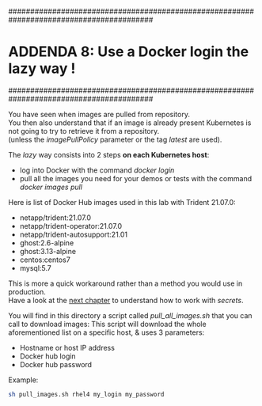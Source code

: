 #########################################################################################
# ADDENDA 8: Use a Docker login the lazy way !
#########################################################################################

You have seen when images are pulled from repository.  
You then also understand that if an image is already present  Kubernetes is not going to try to retrieve it from a repository.  
(unless the _imagePullPolicy_ parameter or the tag _latest_ are used).

The _lazy_ way consists into 2 steps **on each Kubernetes host**:

- log into Docker with the command _docker login_
- pull all the images you need for your demos or tests with the command _docker images pull_

Here is list of Docker Hub images used in this lab with Trident 21.07.0:

- netapp/trident:21.07.0
- netapp/trident-operator:21.07.0
- netapp/trident-autosupport:21.01
- ghost:2.6-alpine
- ghost:3.13-alpine
- centos:centos7
- mysql:5.7

This is more a quick workaround rather than a method you would use in production.  
Have a look at the [next chapter](../3_Secrets) to understand how to work with _secrets_.

You will find in this directory a script called _pull_all_images.sh_ that you can call to download images:
This script will download the whole aforementioned list on a specific host, & uses 3 parameters:  

- Hostname or host IP address
- Docker hub login
- Docker hub password

Example:

```bash
sh pull_images.sh rhel4 my_login my_password
```

